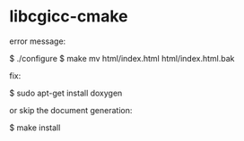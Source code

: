 libcgicc-cmake
==============

error message:

$ ./configure
$ make
mv html/index.html html/index.html.bak

fix:

$ sudo apt-get install doxygen

or skip the document generation:

$ make install

